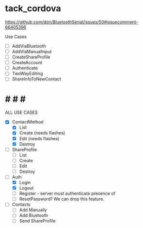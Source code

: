 # tack_cordova


https://github.com/don/BluetoothSerial/issues/50#issuecomment-66405396

Use Cases
- [ ] AddViaBluetooth
- [ ] AddViaManualInput
- [ ] CreateShareProfile
- [ ] CreateAccount
- [ ] Authenticate
- [ ] TwoWayEditing
- [ ] ShareInfoToNewContact

# # # # #

ALL USE CASES

- [X] ContactMethod
  - [X] List
  - [X] Create (needs flashes)
  - [X] Edit (needs flashes)
  - [X] Destroy

- [ ] ShareProfile
  - [ ] List
  - [ ] Create
  - [ ] Edit
  - [ ] Destroy

- [ ] Auth
  - [X] Login
  - [X] Logout
  - [ ] Register - server must authenticate presence of
  - [ ] ResetPassword? We can drop this feature.

- [ ] Contacts
  - [ ] Add Manually
  - [ ] Add Bluetooth
  - [ ] Send ShareProfile
